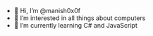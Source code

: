 - 👋 Hi, I’m @manish0x0f
- 👀 I’m interested in all things about computers
- 🌱 I’m currently learning C# and JavaScript
<!---
- 💞️ I’m looking to collaborate on ...
- 📫 How to reach me ...
--->
<!---
manish0x0f/manish0x0f is a ✨ special ✨ repository because its `README.md` (this file) appears on your GitHub profile.
You can click the Preview link to take a look at your changes.
--->
